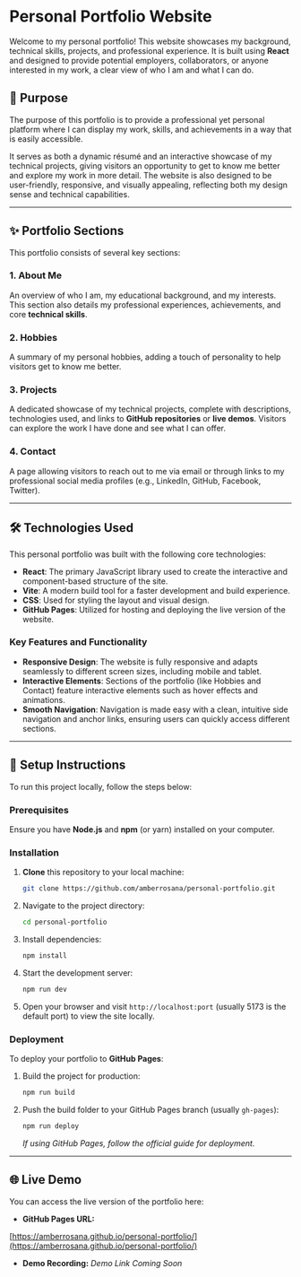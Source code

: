 # Personal Portfolio Website

Welcome to my personal portfolio! This website showcases my background, technical skills, projects, and professional experience. It is built using **React** and designed to provide potential employers, collaborators, or anyone interested in my work, a clear view of who I am and what I can do.

## 🌟 Purpose

The purpose of this portfolio is to provide a professional yet personal platform where I can display my work, skills, and achievements in a way that is easily accessible.

It serves as both a dynamic résumé and an interactive showcase of my technical projects, giving visitors an opportunity to get to know me better and explore my work in more detail. The website is also designed to be user-friendly, responsive, and visually appealing, reflecting both my design sense and technical capabilities.

---

## ✨ Portfolio Sections

This portfolio consists of several key sections:

### 1. About Me
An overview of who I am, my educational background, and my interests. This section also details my professional experiences, achievements, and core **technical skills**.

### 2. Hobbies
A summary of my personal hobbies, adding a touch of personality to help visitors get to know me better.

### 3. Projects
A dedicated showcase of my technical projects, complete with descriptions, technologies used, and links to **GitHub repositories** or **live demos**. Visitors can explore the work I have done and see what I can offer.

### 4. Contact
A page allowing visitors to reach out to me via email or through links to my professional social media profiles (e.g., LinkedIn, GitHub, Facebook, Twitter).

---

## 🛠 Technologies Used

This personal portfolio was built with the following core technologies:

* **React**: The primary JavaScript library used to create the interactive and component-based structure of the site.
* **Vite**: A modern build tool for a faster development and build experience.
* **CSS**: Used for styling the layout and visual design.
* **GitHub Pages**: Utilized for hosting and deploying the live version of the website.

### Key Features and Functionality

* **Responsive Design**: The website is fully responsive and adapts seamlessly to different screen sizes, including mobile and tablet.
* **Interactive Elements**: Sections of the portfolio (like Hobbies and Contact) feature interactive elements such as hover effects and animations.
* **Smooth Navigation**: Navigation is made easy with a clean, intuitive side navigation and anchor links, ensuring users can quickly access different sections.

---

## 🚀 Setup Instructions

To run this project locally, follow the steps below:

### Prerequisites

Ensure you have **Node.js** and **npm** (or yarn) installed on your computer.

### Installation

1.  **Clone** this repository to your local machine:
    ```bash
    git clone https://github.com/amberrosana/personal-portfolio.git
    ```
2.  Navigate to the project directory:
    ```bash
    cd personal-portfolio
    ```
3.  Install dependencies:
    ```bash
    npm install
    ```
4.  Start the development server:
    ```bash
    npm run dev
    ```
5.  Open your browser and visit `http://localhost:port` (usually 5173 is the default port) to view the site locally.


### Deployment

To deploy your portfolio to **GitHub Pages**:

1.  Build the project for production:
    ```bash
    npm run build
    ```
2.  Push the build folder to your GitHub Pages branch (usually `gh-pages`):
    ```bash
    npm run deploy
    ```
    *If using GitHub Pages, follow the official guide for deployment.*

---

## 🌐 Live Demo

You can access the live version of the portfolio here:

* **GitHub Pages URL:**

[https://amberrosana.github.io/personal-portfolio/](https://amberrosana.github.io/personal-portfolio/)

* **Demo Recording:**
*Demo Link Coming Soon*
